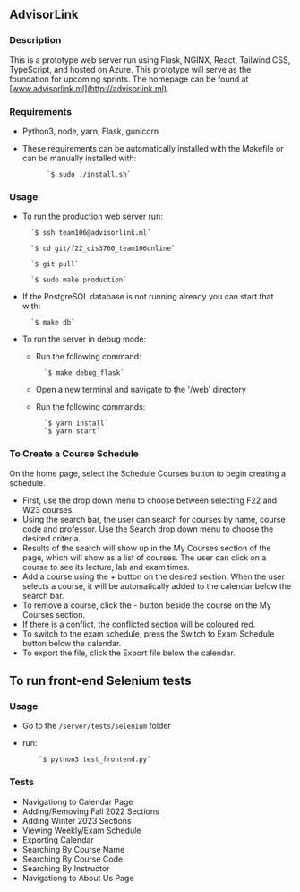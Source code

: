 ## AdvisorLink

### Description

This is a prototype web server run using Flask, NGINX, React, Tailwind CSS, TypeScript, and hosted on Azure. This prototype will serve as the foundation for upcoming sprints. The homepage can be found at [www.advisorlink.ml](http://advisorlink.ml).

### Requirements

- Python3, node, yarn, Flask, gunicorn
- These requirements can be automatically installed with the Makefile or can be manually installed with:

            `$ sudo ./install.sh`

### Usage

- To run the production web server run:

        `$ ssh team106@advisorlink.ml`

        `$ cd git/f22_cis3760_team106online`

        `$ git pull`

        `$ sudo make production`

- If the PostgreSQL database is not running already you can start that with:

        `$ make db`

- To run the server in debug mode:

  - Run the following command:

          `$ make debug_flask`

  - Open a new terminal and navigate to the '/web' directory
  - Run the following commands:

          `$ yarn install`
          `$ yarn start`

### To Create a Course Schedule

On the home page, select the Schedule Courses button to begin creating a schedule.
  - First, use the drop down menu to choose between selecting F22 and W23 courses.
  - Using the search bar, the user can search for courses by name, course code and professor. Use the Search drop down menu to choose the desired criteria.
  - Results of the search will show up in the My Courses section of the page, which will show as a list of courses. The user can click on a course to see its lecture, lab and exam times.
  - Add a course using the + button on the desired section. When the user selects a course, it will be automatically added to the calendar below the search bar.
  - To remove a course, click the - button beside the course on the My Courses section.
  - If there is a conflict, the conflicted section will be coloured red.
  - To switch to the exam schedule, press the Switch to Exam Schedule button below the calendar.
  - To export the file, click the Export file below the calendar.

## To run front-end Selenium tests

### Usage

- Go to the `/server/tests/selenium` folder
- run:

          `$ python3 test_frontend.py`

### Tests

- Navigationg to Calendar Page
- Adding/Removing Fall 2022 Sections
- Adding Winter 2023 Sections
- Viewing Weekly/Exam Schedule
- Exporting Calendar
- Searching By Course Name
- Searching By Course Code
- Searching By Instructor
- Navigationg to About Us Page
